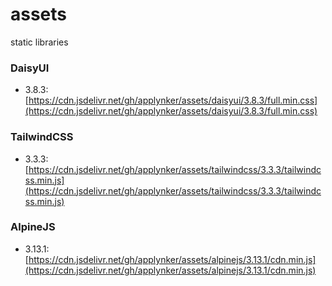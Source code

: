 # assets
static libraries

### DaisyUI

* 3.8.3: [https://cdn.jsdelivr.net/gh/applynker/assets/daisyui/3.8.3/full.min.css](https://cdn.jsdelivr.net/gh/applynker/assets/daisyui/3.8.3/full.min.css)


### TailwindCSS

* 3.3.3: [https://cdn.jsdelivr.net/gh/applynker/assets/tailwindcss/3.3.3/tailwindcss.min.js](https://cdn.jsdelivr.net/gh/applynker/assets/tailwindcss/3.3.3/tailwindcss.min.js)

### AlpineJS

* 3.13.1: [https://cdn.jsdelivr.net/gh/applynker/assets/alpinejs/3.13.1/cdn.min.js](https://cdn.jsdelivr.net/gh/applynker/assets/alpinejs/3.13.1/cdn.min.js)


